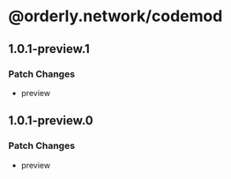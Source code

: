 # @orderly.network/codemod

## 1.0.1-preview.1

### Patch Changes

- preview

## 1.0.1-preview.0

### Patch Changes

- preview
